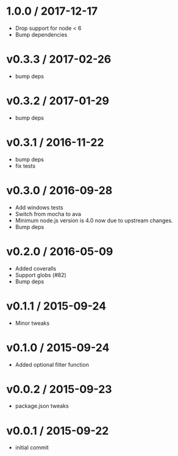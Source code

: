
1.0.0 / 2017-12-17
==================

  * Drop support for node < 6
  * Bump dependencies

v0.3.3 / 2017-02-26
==================

  * bump deps

v0.3.2 / 2017-01-29
===================

  * bump deps

v0.3.1 / 2016-11-22
===================

  * bump deps
  * fix tests

v0.3.0 / 2016-09-28
==================

  * Add windows tests
  * Switch from mocha to ava
  * Minimum node.js version is 4.0 now due to upstream changes.
  * Bump deps

v0.2.0 / 2016-05-09
===================

  * Added coveralls
  * Support globs (#82)
  * Bump deps

v0.1.1 / 2015-09-24
===================

  * Minor tweaks

v0.1.0 / 2015-09-24
===================

  * Added optional filter function

v0.0.2 / 2015-09-23
===================

  * package.json tweaks

v0.0.1 / 2015-09-22
===================

  * initial commit
